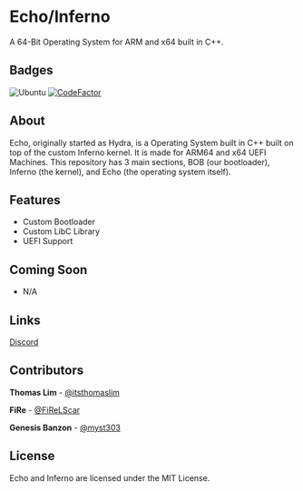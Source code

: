 # Echo/Inferno
A 64-Bit Operating System for ARM and x64 built in C++.

## Badges
![Ubuntu](https://github.com/Null-LLC/Echo/actions/workflows/ubuntu.yml/badge.svg)
[![CodeFactor](https://www.codefactor.io/repository/github/null-llc/echo/badge)](https://www.codefactor.io/repository/github/null-llc/echo)

## About
Echo, originally started as Hydra, is a Operating System built in C++ built on top of the
custom Inferno kernel. It is made for ARM64 and x64 UEFI Machines.
This repository has 3 main sections, BOB (our bootloader), Inferno (the kernel), and Echo
(the operating system itself).
<!-- TODO: Work on expanding this section. To me (Thomas Lim), it doesn't look that descriptive. -->
<!-- Update 08/31/2021 2354: I still think it doesn't look like enough...-->

## Features
- Custom Bootloader
- Custom LibC Library
- UEFI Support

## Coming Soon
- N/A

## Links
[Discord](https://discord.gg/MGHjJ2VjjC)



## Contributors
**Thomas Lim** - [@itsthomaslim](https://github.com/itsthomaslim)

**FiRe** - [@FiReLScar](https://github.com/FiReLScar)

**Genesis Banzon** - [@myst303](https://github.com/amist3301)

## License
Echo and Inferno are licensed under the MIT License.

<!-- 宣速的笔记：这个文件现在真的很糟糕。我会尝试修复它（也许稍后会使用 myst303）。 如果您对放置的内容有任何建议，请在下面发表评论。 -->
